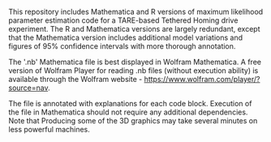 This repository includes Mathematica and R versions of maximum likelihood parameter estimation code for a TARE-based Tethered Homing drive experiment. The R and Mathematica versions are largely redundant, except that the Mathematica version includes additional model variations and figures of 95% confidence intervals with more thorough annotation.

The '.nb' Mathematica file is best displayed in Wolfram Mathematica. A free version of Wolfram Player for reading .nb files (without execution ability) is available through the Wolfram website - https://www.wolfram.com/player/?source=nav.

The file is annotated with explanations for each code block. Execution of the file in Mathematica should not require any additional dependencies. Note that Producing some of the 3D graphics may take several minutes on less powerful machines.
